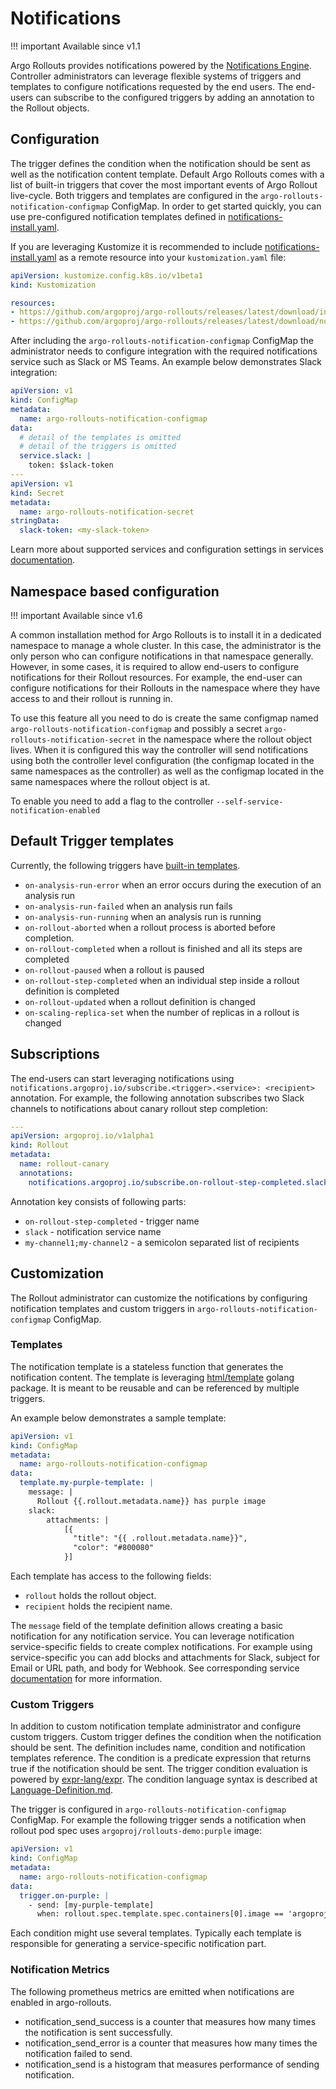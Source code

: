 # Notifications

!!! important
    Available since v1.1

Argo Rollouts provides notifications powered by the [Notifications Engine](https://github.com/argoproj/notifications-engine).
Controller administrators can leverage flexible systems of triggers and templates to configure notifications requested
by the end users. The end-users can subscribe to the configured triggers by adding an annotation to the Rollout objects.

## Configuration

The trigger defines the condition when the notification should be sent as well as the notification content template.
Default Argo Rollouts comes with a list of built-in triggers that cover the most important events of Argo Rollout live-cycle.
Both triggers and templates are configured in the `argo-rollouts-notification-configmap` ConfigMap. In order to get
started quickly, you can use pre-configured notification templates defined in [notifications-install.yaml](https://github.com/argoproj/argo-rollouts/blob/master/manifests/notifications-install.yaml).

If you are leveraging Kustomize it is recommended to include [notifications-install.yaml](https://github.com/argoproj/argo-rollouts/blob/master/manifests/notifications-install.yaml) as a remote
resource into your `kustomization.yaml` file:

```yaml
apiVersion: kustomize.config.k8s.io/v1beta1
kind: Kustomization

resources:
- https://github.com/argoproj/argo-rollouts/releases/latest/download/install.yaml
- https://github.com/argoproj/argo-rollouts/releases/latest/download/notifications-install.yaml
```

After including the `argo-rollouts-notification-configmap` ConfigMap the administrator needs to configure integration
with the required notifications service such as Slack or MS Teams. An example below demonstrates Slack integration:

```yaml
apiVersion: v1
kind: ConfigMap
metadata:
  name: argo-rollouts-notification-configmap
data:
  # detail of the templates is omitted
  # detail of the triggers is omitted
  service.slack: |
    token: $slack-token
---
apiVersion: v1
kind: Secret
metadata:
  name: argo-rollouts-notification-secret
stringData:
  slack-token: <my-slack-token>
```

Learn more about supported services and configuration settings in services [documentation](../generated/notification-services/overview.md).

## Namespace based configuration

!!! important
Available since v1.6

A common installation method for Argo Rollouts is to install it in a dedicated namespace to manage a whole cluster. In this case, the administrator is the only
person who can configure notifications in that namespace generally. However, in some cases, it is required to allow end-users to configure notifications
for their Rollout resources. For example, the end-user can configure notifications for their Rollouts in the namespace where they have access to and their rollout is running in.

To use this feature all you need to do is create the same configmap named `argo-rollouts-notification-configmap` and possibly 
a secret `argo-rollouts-notification-secret` in the namespace where the rollout object lives. When it is configured this way the controller
will send notifications using both the controller level configuration (the configmap located in the same namespaces as the controller) as well as 
the configmap located in the same namespaces where the rollout object is at.

To enable you need to add a flag to the controller `--self-service-notification-enabled`

## Default Trigger templates

Currently, the following triggers have [built-in templates](https://github.com/argoproj/argo-rollouts/tree/master/manifests/notifications).

* `on-analysis-run-error` when an error occurs during the execution of an analysis run
* `on-analysis-run-failed` when an analysis run fails
* `on-analysis-run-running` when an analysis run is running
* `on-rollout-aborted` when a rollout process is aborted before completion.
* `on-rollout-completed` when a rollout is finished and all its steps are completed
* `on-rollout-paused` when a rollout is paused
* `on-rollout-step-completed` when an individual step inside a rollout definition is completed
* `on-rollout-updated` when a rollout definition is changed
* `on-scaling-replica-set` when the number of replicas in a rollout is changed

## Subscriptions

The end-users can start leveraging notifications using `notifications.argoproj.io/subscribe.<trigger>.<service>: <recipient>` annotation.
For example, the following annotation subscribes two Slack channels to notifications about canary rollout step completion:

```yaml
---
apiVersion: argoproj.io/v1alpha1
kind: Rollout
metadata:
  name: rollout-canary
  annotations:
    notifications.argoproj.io/subscribe.on-rollout-step-completed.slack: my-channel1;my-channel2

```

Annotation key consists of following parts:

* `on-rollout-step-completed` - trigger name
* `slack` - notification service name
* `my-channel1;my-channel2` - a semicolon separated list of recipients

## Customization

The Rollout administrator can customize the notifications by configuring notification templates and custom triggers
in `argo-rollouts-notification-configmap` ConfigMap.

### Templates

The notification template is a stateless function that generates the notification content. The template is leveraging
[html/template](https://golang.org/pkg/html/template/) golang package. It is meant to be reusable and can be referenced by multiple triggers.

An example below demonstrates a sample template:

```yaml
apiVersion: v1
kind: ConfigMap
metadata:
  name: argo-rollouts-notification-configmap
data:
  template.my-purple-template: |
    message: |
      Rollout {{.rollout.metadata.name}} has purple image
    slack:
        attachments: |
            [{
              "title": "{{ .rollout.metadata.name}}",
              "color": "#800080"
            }]
```

Each template has access to the following fields:

- `rollout` holds the rollout object.
- `recipient` holds the recipient name.

The `message` field of the template definition allows creating a basic notification for any notification service. You can
leverage notification service-specific fields to create complex notifications. For example using service-specific you can
add blocks and attachments for Slack, subject for Email or URL path, and body for Webhook. See corresponding service
[documentation](../generated/notification-services/overview.md) for more information.

### Custom Triggers

In addition to custom notification template administrator and configure custom triggers. Custom trigger defines the
condition when the notification should be sent. The definition includes name, condition and notification templates reference.
The condition is a predicate expression that returns true if the notification should be sent. The trigger condition
evaluation is powered by [expr-lang/expr](https://github.com/expr-lang/expr).
The condition language syntax is described at [Language-Definition.md](https://github.com/expr-lang/expr/blob/master/docs/language-definition.md).

The trigger is configured in `argo-rollouts-notification-configmap` ConfigMap. For example the following trigger sends a notification
when rollout pod spec uses `argoproj/rollouts-demo:purple` image:

```yaml
apiVersion: v1
kind: ConfigMap
metadata:
  name: argo-rollouts-notification-configmap
data:
  trigger.on-purple: |
    - send: [my-purple-template]
      when: rollout.spec.template.spec.containers[0].image == 'argoproj/rollouts-demo:purple'
```

Each condition might use several templates. Typically each template is responsible for generating a service-specific notification part.

### Notification Metrics

The following prometheus metrics are emitted when notifications are enabled in argo-rollouts.
- notification_send_success is a counter that measures how many times the notification is sent successfully.
- notification_send_error is a counter that measures how many times the notification failed to send.
- notification_send is a histogram that measures performance of sending notification.
